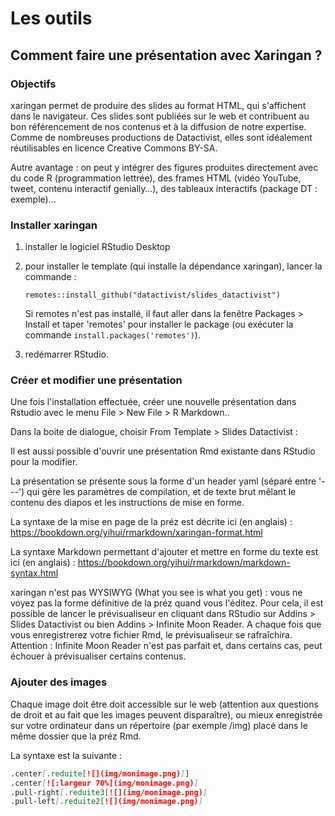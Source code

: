 # Les outils

## Comment faire une présentation avec Xaringan ?

### Objectifs

xaringan permet de produire des slides au format HTML, qui s'affichent dans le navigateur. Ces slides sont publiées sur le web et contribuent au bon référencement de nos contenus et à la diffusion de notre expertise. Comme de nombreuses productions de Datactivist, elles sont idéalement réutilisables en licence Creative Commons BY-SA.

Autre avantage : on peut y intégrer des figures produites directement avec du code R (programmation lettrée), des frames HTML (vidéo YouTube, tweet, contenu interactif genially…), des tableaux interactifs (package DT : exemple)…

### Installer xaringan

1. installer le logiciel RStudio Desktop
2. pour installer le template (qui installe la dépendance xaringan), lancer la commande :

   `remotes::install_github("datactivist/slides_datactivist")`

   Si remotes n'est pas installé, il faut aller dans la fenêtre Packages > Install et taper 'remotes' pour installer le package (ou exécuter la commande `install.packages('remotes')`).
3. redémarrer RStudio.

### Créer et modifier une présentation

Une fois l'installation effectuée, créer une nouvelle présentation dans Rstudio avec le menu File > New File > R Markdown..

Dans la boite de dialogue, choisir From Template > Slides Datactivist :

Il est aussi possible d'ouvrir une présentation Rmd existante dans RStudio pour la modifier.

La présentation se présente sous la forme d'un header yaml (séparé entre '---') qui gère les paramètres de compilation, et de texte brut mêlant le contenu des diapos et les instructions de mise en forme.

La syntaxe de la mise en page de la préz est décrite ici (en anglais) : https://bookdown.org/yihui/rmarkdown/xaringan-format.html

La syntaxe Markdown permettant d'ajouter et mettre en forme du texte est ici (en anglais) : https://bookdown.org/yihui/rmarkdown/markdown-syntax.html

xaringan n'est pas WYSIWYG (What you see is what you get) : vous ne voyez pas la forme définitive de la préz quand vous l'éditez. Pour cela, il est possible de lancer le prévisualiseur en cliquant dans RStudio sur Addins > Slides Datactivist ou bien Addins > Infinite Moon Reader. A chaque fois que vous enregistrerez votre fichier Rmd, le prévisualiseur se rafraîchira. Attention : Infinite Moon Reader n'est pas parfait et, dans certains cas, peut échouer à prévisualiser certains contenus.

### Ajouter des images

Chaque image doit être doit accessible sur le web (attention aux questions de droit et au fait que les images peuvent disparaître), ou mieux enregistrée sur votre ordinateur dans un répertoire (par exemple /img) placé dans le même dossier que la préz Rmd.

La syntaxe est la suivante :

```markdown
.center[.reduite[![](img/monimage.png)]]
.center[![:largeur 70%](img/monimage.png)]
.pull-right[.reduite3[![](img/monimage.png)]
.pull-left[.reduite2[![](img/monimage.png)]
